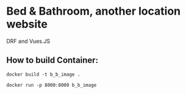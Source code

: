 # Bed & Bathroom, another location website

DRF and Vues.JS

## How to build Container:

```
docker build -t b_b_image .
```

```
docker run -p 8000:8000 b_b_image
```

